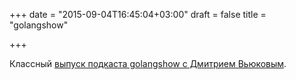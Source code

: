 +++
date = "2015-09-04T16:45:04+03:00"
draft = false
title = "golangshow"

+++

<p>Классный <a href="http://golangshow.com/episode/2015/09-03-016/">выпуск подкаста&nbsp;golangshow с&nbsp;Дмитрием Вьюковым</a>.</p>


